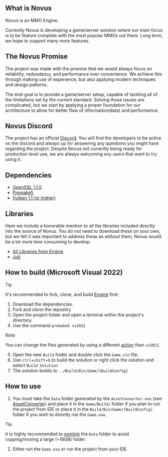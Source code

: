 ## What is Novus
Novus is an MMO Engine.

Currently Novus is developing a game/server solution where our main focus is to be feature complete with the most popular MMOs out there.
Long term, we hope to support many more features.

## The Novus Promise
The project was made with the promise that we would always focus on reliability, redundancy, and performance over convenience. We achieve this through making use of experience, but also applying modern techniques and design patterns.

The end-goal is to provide a game/server setup, capable of tackling all of the limitations set by the current standard. Solving those issues are complicated, but we start by applying a proper foundation for our architecture to allow for better flow of information(data) and performance.

## Novus Discord
The project has an official [Discord](https://discord.gg/gz6FMZa).
You will find the developers to be active on the discord and always up for answering any questions you might have regarding the project. Despite Novus not currently being ready for production level use, we are always welcoming any users that want to try using it.

## Dependencies
* [OpenSSL 1.1.0](https://www.openssl.org/source/)
* [Premake5](https://premake.github.io/)
* [Vulkan 1.1 (or higher)](https://vulkan.lunarg.com/)

## Libraries
Here we include a honorable mention to all the libraries included directly into the source of Novus. You do not need to download these on your own, but we felt it was important to address these as without them, Novus would be a lot more time consuming to develop.
* [All Libraries from Engine](https://github.com/novusengine/Engine)
* [Jolt](https://github.com/jrouwe/JoltPhysics)

## How to build (Microsoft Visual 2022)
>[!TIP]
> It's recommended to fork, clone, and build [Engine](https://github.com/novusengine/Engine) first.
1. Download the dependencies.
2. Fork and clone the repositry
3. Open the project folder and open a terminal within the project's directory.
4. Use the command `premake5 vs2022`
> [!NOTE]
> You can change the files generated by using a different [action](https://premake.github.io/docs/using-premake) than `vs2022`.   
5. Open the new `Build` folder and double click the `Game.sln` file.
6. Use `ctrl`+`shift`+`b` to build the solution or right click the solution and select `Build Solution`
7. The solution builds to `../Build/Bin/Game/[BuildConfig]`

## How to use
1. You must take the `Data` folder generated by the `AssetConverter.exe` (see [AssetConverter](https://github.com/novusengine/AssetConverter)) and place it in the `Game/Build/` folder if you plan to run the project from IDE or place it in the `Build/Bin/Game/[BuildConfig]` folder if you wish to directly run the `Game.exe`.
>[!TIP]
>It is highly recommended to [symlink](https://schinagl.priv.at/nt/hardlinkshellext/linkshellextension.html) the `Data` folder to avoid copying/moving a large (~16GB) folder.
2. Either run the `Game.exe` or run the project from your IDE.
